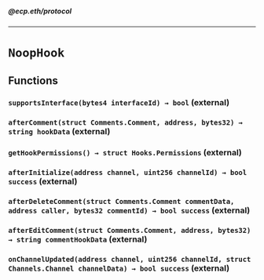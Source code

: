 ##### @ecp.eth/protocol

----

# `NoopHook`











## Functions

### `supportsInterface(bytes4 interfaceId) → bool` (external)





### `afterComment(struct Comments.Comment, address, bytes32) → string hookData` (external)





### `getHookPermissions() → struct Hooks.Permissions` (external)





### `afterInitialize(address channel, uint256 channelId) → bool success` (external)





### `afterDeleteComment(struct Comments.Comment commentData, address caller, bytes32 commentId) → bool success` (external)





### `afterEditComment(struct Comments.Comment, address, bytes32) → string commentHookData` (external)





### `onChannelUpdated(address channel, uint256 channelId, struct Channels.Channel channelData) → bool success` (external)







